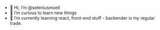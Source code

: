 - 👋 Hi, I’m @seleniusmoell
- 👀 I’m curious to learn new things
- 🌱 I’m currently learning react, front-end stuff - backender is my regular trade.

<!---
seleniusmoell/seleniusmoell is a ✨ special ✨ repository because its `README.md` (this file) appears on your GitHub profile.
You can click the Preview link to take a look at your changes.
--->
